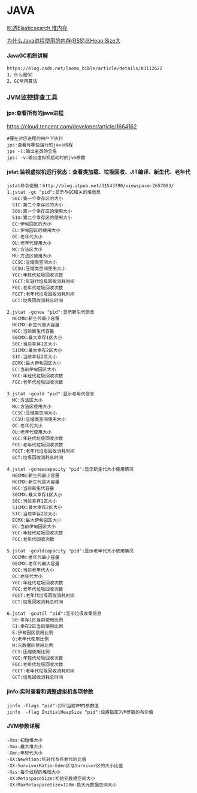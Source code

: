 # JAVA

[吃透Elasticsearch 堆内存]( https://blog.csdn.net/zpf_940810653842/article/details/102785970)

[为什么Java进程使用的内存(RSS)比Heap Size大](https://blog.csdn.net/flyingnet/article/details/108491460)

#### JavaGC机制讲解

```plain
https://blog.csdn.net/laomo_bible/article/details/83112622
1、什么是GC
2、GC常用算法
```

### JVM监控排查工具

#### jps:查看所有的java进程

https://cloud.tencent.com/developer/article/1664162

```plain
#要在对应进程的用户下执行
jps:查看有哪些运行的java线程
jps -l:输出主类的全名
jps: -v:输出虚拟机启动时的jvm参数
```

#### jstat:监视虚拟机运行状态：查看类加载、垃圾回收、JIT编译、新生代、老年代

```plain
jstat命令使用：http://blog.itpub.net/31543790/viewspace-2657093/
1.jstat -gc "pid":显示与GC相关的堆信息
  S0C:第一个幸存区的大小
  S1C:第二个幸存区的大小
  S0U:第一个幸存区的使用大小
  S1U:第二个幸存区的使用大小
  EC:伊甸园区的大小
  EU:伊甸园区的使用大小
  OC:老年代大小
  OU:老年代使用大小
  MC:方法区大小
  MU:方法区使用大小
  CCSC:压缩类空间大小
  CCSU:压缩类空间使用大小
  YGC:年轻代垃圾回收次数
  YGCT:年轻代垃圾回收消耗时间
  FGC:老年代垃圾回收次数
  FGCT:老年代垃圾回收消耗时间
  GCT:垃圾回收消耗总时间	
  
2.jstat -gcnew "pid":显示新生代信息
  NGCMN:新生代最小容量
  NGCMX:新生代最大容量
  NGC:当前新生代容量
  S0CMX:最大幸存1区大小
  S0C:当前幸存1区大小
  S1CMX:最大幸存2区大小
  S1C:当前幸存2区大小
  ECMX:最大伊甸园区大小
  EC:当前伊甸园区大小
  YGC:年轻代垃圾回收次数
  FGC:老年代垃圾回收次数

3.jstat -gcold "pid":显示老年代信息
  MC:方法区大小
  MU:方法区使用大小
  CCSC:压缩类空间大小
  CCSU:压缩类空间使用大小
  OC:老年代大小
  OU:老年代使用大小
  YGC:年轻代垃圾回收次数
  FGC:老年代垃圾回收次数
  FGCT:老年代垃圾回收消耗时间
  GCT:垃圾回收消耗总时间
    
4.jstat -gcnewcapacity "pid":显示新生代大小使用情况
  NGCMN:新生代最小容量
  NGCMX:新生代最大容量
  NGC:当前新生代容量
  S0CMX:最大幸存1区大小
  S0C:当前幸存1区大小
  S1CMX:最大幸存2区大小
  S1C:当前幸存2区大小
  ECMX:最大伊甸园区大小
  EC:当前伊甸园区大小
  YGC:年轻代垃圾回收次数
  FGC:老年代回收次数
    
5.jstat -gcoldcapacity "pid":显示老年代大小使用情况
  OGCMN:老年代最小容量
  OGCMX:老年代最大容量
  OGC:当前老年代大小
  OC:老年代大小
  YGC:年轻代垃圾回收次数
  FGC:老年代垃圾回收次数
  FGCT:老年代垃圾回收消耗时间
  GCT:垃圾回收消耗总时间
    
6.jstat -gcutil "pid":显示垃圾收集信息
  S0:幸存1区当前使用比例
  S1:幸存2区当前使用比例
  E:伊甸园区使用比例
  O:老年代使用比例
  M:元数据区使用比例
  CCS:压缩使用比例
  YGC:年轻代垃圾回收次数
  FGC:老年代垃圾回收次数
  FGCT:老年代垃圾回收消耗时间
  GCT:垃圾回收消耗总时间
```

#### jinfo:实时查看和调整虚拟机各项参数

```plain
jinfo -flags "pid":打印当前VM的参数值
jinfo  -flag InitialHeapSize "pid":设置指定JVM参数的布尔值
```

#### JVM参数详解

```plain
-Xms:初始堆大小
-Xmx:最大堆大小
-Xmn:年轻代大小
-XX:NewRtion:年轻代与年老代的比值
-XX:SurvivorRatio:Eden区与Survivor区的大小比值
-Xss:每个线程的堆栈大小
-XX:MetaspaceSize:初始元数据空间大小
-XX:MaxMetaspaceSize=128m:最大元数据空间大小
```
